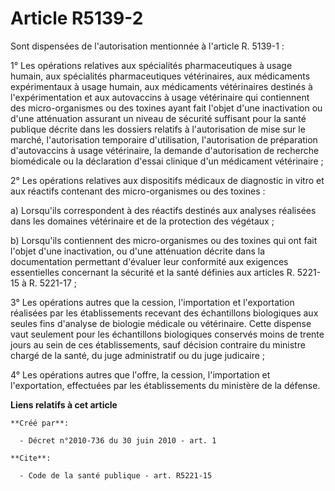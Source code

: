 # Article R5139-2

Sont dispensées de l'autorisation mentionnée à l'article R. 5139-1 : 

1° Les opérations relatives aux spécialités pharmaceutiques à usage humain, aux spécialités pharmaceutiques vétérinaires, aux
médicaments expérimentaux à usage humain, aux médicaments vétérinaires destinés à l'expérimentation et aux autovaccins à
usage vétérinaire qui contiennent des micro-organismes ou des toxines ayant fait l'objet d'une inactivation ou d'une
atténuation assurant un niveau de sécurité suffisant pour la santé publique décrite dans les dossiers relatifs à
l'autorisation de mise sur le marché, l'autorisation temporaire d'utilisation, l'autorisation de préparation d'autovaccins à
usage vétérinaire, la demande d'autorisation de recherche biomédicale ou la déclaration d'essai clinique d'un médicament
vétérinaire ; 

2° Les opérations relatives aux dispositifs médicaux de diagnostic in vitro et aux réactifs contenant des micro-organismes ou
des toxines : 

a) Lorsqu'ils correspondent à des réactifs destinés aux analyses réalisées dans les domaines vétérinaire et de la protection
des végétaux ; 

b) Lorsqu'ils contiennent des micro-organismes ou des toxines qui ont fait l'objet d'une inactivation, ou d'une atténuation
décrite dans la documentation permettant d'évaluer leur conformité aux exigences essentielles concernant la sécurité et la
santé définies aux articles R. 5221-15 à R. 5221-17 ; 

3° Les opérations autres que la cession, l'importation et l'exportation réalisées par les établissements recevant des
échantillons biologiques aux seules fins d'analyse de biologie médicale ou vétérinaire. Cette dispense vaut seulement pour
les échantillons biologiques conservés moins de trente jours au sein de ces établissements, sauf décision contraire du
ministre chargé de la santé, du juge administratif ou du juge judicaire ; 

4° Les opérations autres que l'offre, la cession, l'importation et l'exportation, effectuées par les établissements du
ministère de la défense.

**Liens relatifs à cet article**

	**Créé par**:

	  - Décret n°2010-736 du 30 juin 2010 - art. 1

	**Cite**:

	  - Code de la santé publique - art. R5221-15
